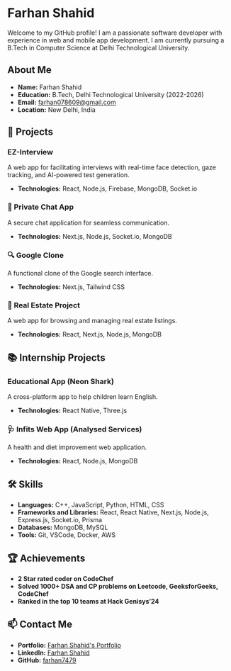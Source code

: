 # Farhan Shahid

Welcome to my GitHub profile! I am a passionate software developer with experience in web and mobile app development. I am currently pursuing a B.Tech in Computer Science at Delhi Technological University.

## About Me

- **Name:** Farhan Shahid
- **Education:** B.Tech, Delhi Technological University (2022-2026)
- **Email:** farhan078609@gmail.com
- **Location:** New Delhi, India

## 🌟 Projects

### EZ-Interview
A web app for facilitating interviews with real-time face detection, gaze tracking, and AI-powered test generation.

- **Technologies:** React, Node.js, Firebase, MongoDB, Socket.io

### 🔐 Private Chat App
A secure chat application for seamless communication.

- **Technologies:** Next.js, Node.js, Socket.io, MongoDB

### 🔍 Google Clone
A functional clone of the Google search interface.

- **Technologies:** Next.js, Tailwind CSS

### 🏡 Real Estate Project
A web app for browsing and managing real estate listings.

- **Technologies:** React, Next.js, Node.js, MongoDB

## 📚 Internship Projects

### Educational App (Neon Shark)
A cross-platform app to help children learn English.

- **Technologies:** React Native, Three.js

### 🩺 Infits Web App (Analysed Services)
A health and diet improvement web application.

- **Technologies:** React, Node.js, MongoDB

## 🛠️ Skills

- **Languages:** C++, JavaScript, Python, HTML, CSS
- **Frameworks and Libraries:** React, React Native, Next.js, Node.js, Express.js, Socket.io, Prisma
- **Databases:** MongoDB, MySQL
- **Tools:** Git, VSCode, Docker, AWS

## 🏆 Achievements

- **2 Star rated coder on CodeChef**
- **Solved 1000+ DSA and CP problems on Leetcode, GeeksforGeeks, CodeChef**
- **Ranked in the top 10 teams at Hack Genisys’24**

## 📫 Contact Me

- **Portfolio:** [Farhan Shahid's Portfolio](https://farhan-shahid-portfolio.netlify.app/)
- **LinkedIn:** [Farhan Shahid](https://www.linkedin.com/in/farhan-shahid-709baa248/)
- **GitHub:** [farhan7479](https://github.com/farhan7479)
